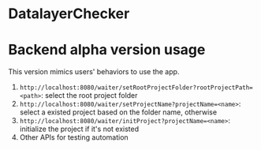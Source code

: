 # DatalayerChecker

# Backend alpha version usage

This version mimics users' behaviors to use the app.

1. `http://localhost:8080/waiter/setRootProjectFolder?rootProjectPath=<path>`: select the root project folder
2. `http://localhost:8080/waiter/setProjectName?projectName=<name>`: select a existed project based on the folder name, otherwise
3. `http://localhost:8080/waiter/initProject?projectName=<name>`: initialize the project if it's not existed
4. Other APIs for testing automation
